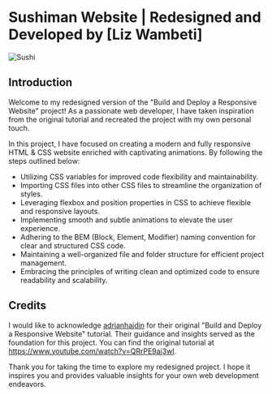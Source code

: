 # Sushiman Website | Redesigned and Developed by [Liz Wambeti]
![Sushi](https://i.ibb.co/dBxww2c/Sushi.png)


## Introduction
Welcome to my redesigned version of the "Build and Deploy a Responsive Website" project! As a passionate web developer, I have taken inspiration from the original tutorial and recreated the project with my own personal touch.


In this project, I have focused on creating a modern and fully responsive HTML & CSS website enriched with captivating animations. By following the steps outlined below:
 
- Utilizing CSS variables for improved code flexibility and maintainability.
- Importing CSS files into other CSS files to streamline the organization of styles.
- Leveraging flexbox and position properties in CSS to achieve flexible and responsive layouts.
- Implementing smooth and subtle animations to elevate the user experience.
- Adhering to the BEM (Block, Element, Modifier) naming convention for clear and structured CSS code.
- Maintaining a well-organized file and folder structure for efficient project management.
- Embracing the principles of writing clean and optimized code to ensure readability and scalability.


## Credits
I would like to acknowledge [adrianhajdin](https://github.com/adrianhajdin/project_html_css_website) for their original "Build and Deploy a Responsive Website" tutorial. Their guidance and insights served as the foundation for this project. You can find the original tutorial at https://www.youtube.com/watch?v=QRrPE9aj3wI.


Thank you for taking the time to explore my redesigned project. I hope it inspires you and provides valuable insights for your own web development endeavors.
